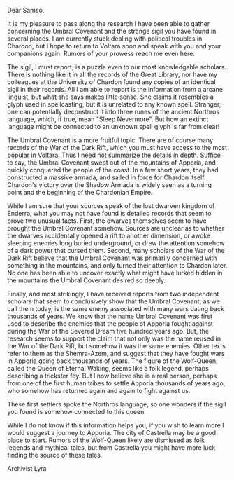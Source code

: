 Dear Samso,

It is my pleasure to pass along the research I have been able to gather concerning the Umbral Covenant and the strange sigil you have found in several places. I am currently stuck dealing with political troubles in Chardon, but I hope to return to Voltara soon and speak with you and your companions again. Rumors of your prowess reach me even here. 

The sigil, I must report, is a puzzle even to our most knowledgable scholars. There is nothing like it in all the records of the Great Library, nor have my colleagues at the University of Chardon found any copies of an identical sigil in their records. All I am able to report is the information from a arcane linguist, but what she says makes little sense. She claims it resembles a glyph used in spellcasting, but it is unrelated to any known spell. Stranger, one can potentially deconstruct it into three runes of the ancient Northros language, which, if true, mean "Sleep Nevermore". But how an extinct language might be connected to an unknown spell glyph is far from clear! 

The Umbral Covenant is a more fruitful topic. There are of course many records of the War of the Dark Rift, which you must have access to the most popular in Voltara. Thus I need not summarize the details in depth. Suffice to say, the Umbral Covenant swept out of the mountains of Apporia, and quickly conquered the people of the coast. In a few short years, they had constructed a massive armada, and sailed in force for Chardon itself. Chardon's victory over the Shadow Armada is widely seen as a turning point and the beginning of the Chardonian Empire. 

While I am sure that your sources speak of the lost dwarven kingdom of Enderra, what you may not have found is detailed records that seem to prove two unusual facts. First, the dwarves themselves seem to have brought the Umbral Covenant somehow. Sources are unclear as to whether the dwarves accidentally opened a rift to another dimension, or awoke sleeping enemies long buried underground, or drew the attention somehow of a dark power that cursed them. Second, many scholars of the War of the Dark Rift believe that the Umbral Covenant was primarily concerned with something in the mountains, and only turned their attention to Chardon later. No one has been able to uncover exactly what might have lurked hidden in the mountains the Umbral Covenant desired so deeply.

Finally, and most strikingly, I have received reports from two independent scholars that seem to conclusively show that the Umbral Covenant, as we call them today, is the same enemy associated with many wars dating back thousands of years. We know that the name Umbral Covenant was first used to describe the enemies that the people of Apporia fought against during the War of the Severed Dream five hundred years ago. But, the research seems to support the claim that not only was the name reused in the War of the Dark Rift, but somehow it was the same enemies. Other texts refer to them as the Shemra-Azem, and suggest that they have fought wars in Apporia going back thousands of years. The figure of the Wolf-Queen, called the Queen of Eternal Waking, seems like a folk legend, perhaps describing a trickster fey. But I now believe she is a real person, perhaps from one of the first human tribes to settle Apporia thousands of years ago, who somehow has returned again and again to fight against us. 

These first settlers spoke the Northros language, so one wonders if the sigil you found is somehow connected to this queen. 

While I do not know if this information helps you, if you wish to learn more I would suggest a journey to Apporia. The city of Castrella may be a good place to start. Rumors of the Wolf-Queen likely are dismissed as folk legends and mythical tales, but from Castrella you might have more luck finding the source of these tales. 

Archivist Lyra